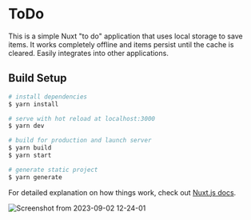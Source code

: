 # ToDo

This is a simple Nuxt "to do" application that uses local storage to save items.  It works completely offline and items persist until the cache is cleared.  Easily integrates into other applications.

## Build Setup

```bash
# install dependencies
$ yarn install

# serve with hot reload at localhost:3000
$ yarn dev

# build for production and launch server
$ yarn build
$ yarn start

# generate static project
$ yarn generate
```

For detailed explanation on how things work, check out [Nuxt.js docs](https://nuxtjs.org).

![Screenshot from 2023-09-02 12-24-01](https://github.com/guruguhangunaratnam/todo/assets/73998918/0461a24a-7b62-4087-aafe-2b982bc89045)

